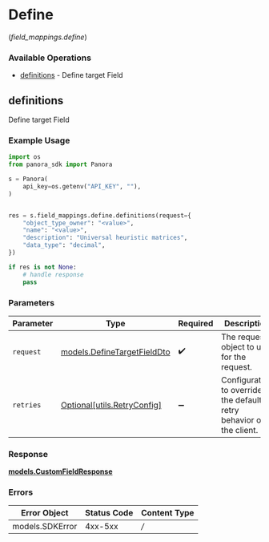 # Define
(*field_mappings.define*)

### Available Operations

* [definitions](#definitions) - Define target Field

## definitions

Define target Field

### Example Usage

```python
import os
from panora_sdk import Panora

s = Panora(
    api_key=os.getenv("API_KEY", ""),
)


res = s.field_mappings.define.definitions(request={
    "object_type_owner": "<value>",
    "name": "<value>",
    "description": "Universal heuristic matrices",
    "data_type": "decimal",
})

if res is not None:
    # handle response
    pass

```

### Parameters

| Parameter                                                           | Type                                                                | Required                                                            | Description                                                         |
| ------------------------------------------------------------------- | ------------------------------------------------------------------- | ------------------------------------------------------------------- | ------------------------------------------------------------------- |
| `request`                                                           | [models.DefineTargetFieldDto](../../models/definetargetfielddto.md) | :heavy_check_mark:                                                  | The request object to use for the request.                          |
| `retries`                                                           | [Optional[utils.RetryConfig]](../../models/utils/retryconfig.md)    | :heavy_minus_sign:                                                  | Configuration to override the default retry behavior of the client. |


### Response

**[models.CustomFieldResponse](../../models/customfieldresponse.md)**
### Errors

| Error Object    | Status Code     | Content Type    |
| --------------- | --------------- | --------------- |
| models.SDKError | 4xx-5xx         | */*             |
